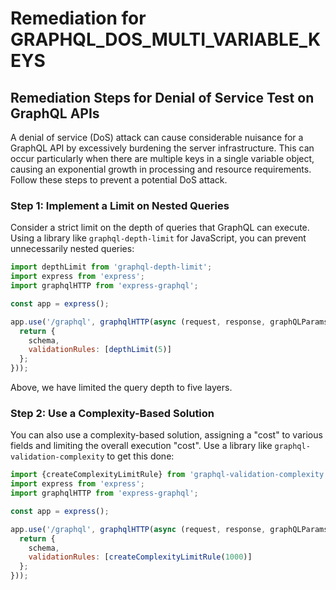 # Remediation for GRAPHQL_DOS_MULTI_VARIABLE_KEYS

## Remediation Steps for Denial of Service Test on GraphQL APIs

A denial of service (DoS) attack can cause considerable nuisance for a GraphQL API by excessively burdening the server infrastructure. This can occur particularly when there are multiple keys in a single variable object, causing an exponential growth in processing and resource requirements. Follow these steps to prevent a potential DoS attack.

### Step 1: Implement a Limit on Nested Queries

Consider a strict limit on the depth of queries that GraphQL can execute. Using a library like `graphql-depth-limit` for JavaScript, you can prevent unnecessarily nested queries:

```javascript
import depthLimit from 'graphql-depth-limit';
import express from 'express';
import graphqlHTTP from 'express-graphql';

const app = express();

app.use('/graphql', graphqlHTTP(async (request, response, graphQLParams) => {
  return {
    schema,
    validationRules: [depthLimit(5)]
  };
}));
```

Above, we have limited the query depth to five layers.

### Step 2: Use a Complexity-Based Solution

You can also use a complexity-based solution, assigning a "cost" to various fields and limiting the overall execution "cost". Use a library like `graphql-validation-complexity` to get this done:

```javascript
import {createComplexityLimitRule} from 'graphql-validation-complexity';
import express from 'express';
import graphqlHTTP from 'express-graphql';

const app = express();

app.use('/graphql', graphqlHTTP(async (request, response, graphQLParams) => {
  return {
    schema,
    validationRules: [createComplexityLimitRule(1000)]
  };
}));
```
